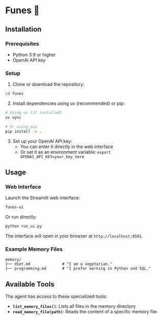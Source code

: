 # Funes 🧠

## Installation

### Prerequisites

- Python 3.9 or higher
- OpenAI API key

### Setup

1. Clone or download the repository:
```bash
cd funes
```

2. Install dependencies using uv (recommended) or pip:
```bash
# Using uv (if installed)
uv sync

# Or using pip
pip install -e .
```

3. Set up your OpenAI API key:
   - You can enter it directly in the web interface
   - Or set it as an environment variable: `export OPENAI_API_KEY=your_key_here`

## Usage

### Web Interface

Launch the Streamlit web interface:

```bash
funes-ui
```

Or run directly:

```bash
python run_ui.py
```

The interface will open in your browser at `http://localhost:8501`.

### Example Memory Files

```
memory/
├── diet.md              # "I am a vegetarian."
├── programming.md       # "I prefer working in Python and SQL."
```

## Available Tools

The agent has access to these specialized tools:

- **`list_memory_files()`**: Lists all files in the memory directory
- **`read_memory_file(path)`**: Reads the content of a specific memory file
